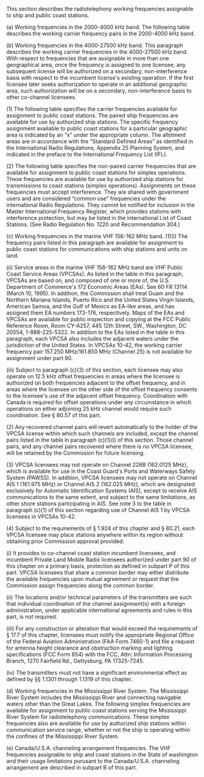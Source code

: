 This section describes the radiotelephony working frequencies assignable to ship and public coast stations.

(a) Working frequencies in the 2000-4000 kHz band. The following table describes the working carrier frequency pairs in the 2000-4000 kHz band.

(b) Working frequencies in the 4000-27500 kHz band. This paragraph describes the working carrier frequencies in the 4000-27500 kHz band. With respect to frequencies that are assignable in more than one geographical area, once the frequency is assigned to one licensee, any subsequent license will be authorized on a secondary, non-interference basis with respect to the incumbent license's existing operation. If the first licensee later seeks authorization to operate in an additional geographic area, such authorization will be on a secondary, non-interference basis to other co-channel licensees.

(1) The following table specifies the carrier frequencies available for assignment to public coast stations. The paired ship frequencies are available for use by authorized ship stations. The specific frequency assignment available to public coast stations for a particular geographic area is indicated by an “x” under the appropriate column. The allotment areas are in accordance with the “Standard Defined Areas” as identified in the International Radio Regulations, Appendix 25 Planning System, and indicated in the preface to the International Frequency List (IFL).

(2) The following table specifies the non-paired carrier frequencies that are available for assignment to public coast stations for simplex operations. These frequencies are available for use by authorized ship stations for transmissions to coast stations (simplex operations). Assignments on these frequencies must accept interference. They are shared with government users and are considered “common use” frequencies under the international Radio Regulations. They cannot be notified for inclusion in the Master International Frequency Register, which provides stations with interference protection, but may be listed in the international List of Coast Stations. (See Radio Regulation No. 1220 and Recommendation 304.)

(c) Working frequencies in the marine VHF 156-162 MHz band. (1)(i) The frequency pairs listed in this paragraph are available for assignment to public coast stations for communications with ship stations and units on land.

(ii) Service areas in the marine VHF 156-162 MHz band are VHF Public Coast Service Areas (VPCSAs). As listed in the table in this paragraph, VPCSAs are based on, and composed of one or more of, the U.S. Department of Commerce's 172 Economic Areas (EAs). See 60 FR 13114 (March 10, 1995). In addition, the Commission shall treat Guam and the Northern Mariana Islands, Puerto Rico and the United States Virgin Islands, American Samoa, and the Gulf of Mexico as EA-like areas, and has assigned them EA numbers 173-176, respectively. Maps of the EAs and VPCSAs are available for public inspection and copying at the FCC Public Reference Room, Room CY-A257, 445 12th Street, SW., Washington, DC 20554, 1-888-225-5322. In addition to the EAs listed in the table in this paragraph, each VPCSA also includes the adjacent waters under the jurisdiction of the United States. In VPCSAs 10-42, the working carrier frequency pair 157.250 MHz/161.850 MHz (Channel 25) is not available for assignment under part 80.

(iii) Subject to paragraph (c)(3) of this section, each licensee may also operate on 12.5 kHz offset frequencies in areas where the licensee is authorized on both frequencies adjacent to the offset frequency, and in areas where the licensee on the other side of the offset frequency consents to the licensee's use of the adjacent offset frequency. Coordination with Canada is required for offset operations under any circumstance in which operations on either adjoining 25 kHz channel would require such coordination. See § 80.57 of this part.

(2) Any recovered channel pairs will revert automatically to the holder of the VPCSA license within which such channels are included, except the channel pairs listed in the table in paragraph (c)(1)(i) of this section. Those channel pairs, and any channel pairs recovered where there is no VPCSA licensee, will be retained by the Commission for future licensing.

(3) VPCSA licensees may not operate on Channel 228B (162.0125 MHz), which is available for use in the Coast Guard's Ports and Waterways Safety System (PAWSS). In addition, VPCSA licensees may not operate on Channel AIS 1 (161.975 MHz) or Channel AIS 2 (162.025 MHz), which are designated exclusively for Automatic Identification Systems (AIS), except to receive AIS communications to the same extent, and subject to the same limitations, as other shore stations participating in AIS. See note 3 to the table in paragraph (c)(1) of this section regarding use of Channel AIS 1 by VPCSA licensees in VPCSAs 10-42.

(4) Subject to the requirements of § 1.924 of this chapter and § 80.21, each VPCSA licensee may place stations anywhere within its region without obtaining prior Commission approval provided:

(i) It provides to co-channel coast station incumbent licensees, and incumbent Private Land Mobile Radio licensees authorized under part 90 of this chapter on a primary basis, protection as defined in subpart P of this part. VPCSA licensees that share a common border may either distribute the available frequencies upon mutual agreement or request that the Commission assign frequencies along the common border.

(ii) The locations and/or technical parameters of the transmitters are such that individual coordination of the channel assignment(s) with a foreign administration, under applicable international agreements and rules in this part, is not required.

(iii) For any construction or alteration that would exceed the requirements of § 17.7 of this chapter, licensees must notify the appropriate Regional Office of the Federal Aviation Administration (FAA Form 7460-1) and file a request for antenna height clearance and obstruction marking and lighting specifications (FCC Form 854) with the FCC, Attn: Information Processing Branch, 1270 Fairfield Rd., Gettysburg, PA 17325-7245.

(iv) The transmitters must not have a significant environmental effect as defined by §§ 1.1301 through 1.1319 of this chapter.

(d) Working frequencies in the Mississippi River System. The Mississippi River System includes the Mississippi River and connecting navigable waters other than the Great Lakes. The following simplex frequencies are available for assignment to public coast stations serving the Mississippi River System for radiotelephony communications. These simplex frequencies also are available for use by authorized ship stations within communication service range, whether or not the ship is operating within the confines of the Mississippi River System.

(e) Canada/U.S.A. channeling arrangement frequencies. The VHF frequencies assignable to ship and coast stations in the State of washington and their usage limitations purusant to the Canada/U.S.A. channeling arrangement are described in subpart B of this part.

